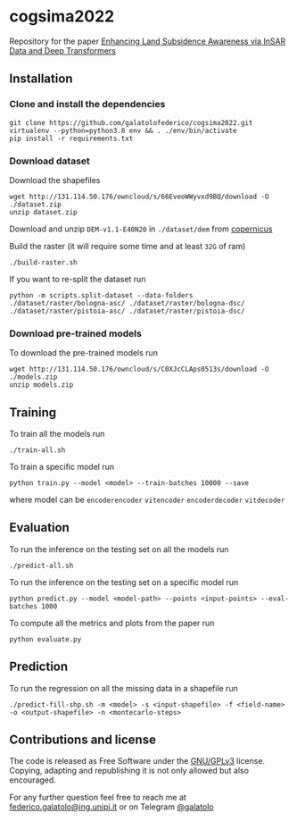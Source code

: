 # cogsima2022

Repository for the paper [Enhancing Land Subsidence Awareness via InSAR Data and Deep Transformers]()

## Installation

### Clone and install the dependencies

```
git clone https://github.com/galatolofederico/cogsima2022.git
virtualenv --python=python3.8 env && . ./env/bin/activate
pip install -r requirements.txt
```

### Download dataset  

Download the shapefiles
```
wget http://131.114.50.176/owncloud/s/66EveoWWyvxd9BQ/download -O ./dataset.zip
unzip dataset.zip
```

Download and unzip `DEM-v1.1-E40N20` in `./dataset/dem` from [copernicus](https://land.copernicus.eu/imagery-in-situ/eu-dem/eu-dem-v1.1?tab=download)

Build the raster (it will require some time and at least `32G` of ram)
```
./build-raster.sh
```

If you want to re-split the dataset run
```
python -m scripts.split-dataset --data-folders ./dataset/raster/bologna-asc/ ./dataset/raster/bologna-dsc/ ./dataset/raster/pistoia-asc/ ./dataset/raster/pistoia-dsc/
```

### Download pre-trained models

To download the pre-trained models run

```
wget http://131.114.50.176/owncloud/s/C0XJcCLAps0513s/download -O ./models.zip
unzip models.zip
```

## Training

To train all the models run

```
./train-all.sh
```

To train a specific model run

```
python train.py --model <model> --train-batches 10000 --save
```

where model can be `encoderencoder` `vitencoder` `encoderdecoder` `vitdecoder`

## Evaluation

To run the inference on the testing set on all the models run

```
./predict-all.sh
```

To run the inference on the testing set on a specific model run

```
python predict.py --model <model-path> --points <input-points> --eval-batches 1000
```

To compute all the metrics and plots from the paper run

```
python evaluate.py
```

## Prediction

To run the regression on all the missing data in a shapefile run
```
./predict-fill-shp.sh -m <model> -s <input-shapefile> -f <field-name> -o <output-shapefile> -n <montecarlo-steps>
```

## Contributions and license

The code is released as Free Software under the [GNU/GPLv3](https://choosealicense.com/licenses/gpl-3.0/) license. Copying, adapting and republishing it is not only allowed but also encouraged. 

For any further question feel free to reach me at  [federico.galatolo@ing.unipi.it](mailto:federico.galatolo@ing.unipi.it) or on Telegram  [@galatolo](https://t.me/galatolo)